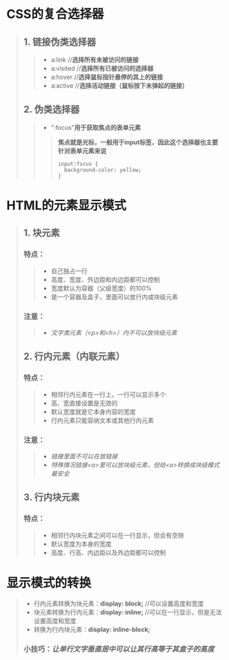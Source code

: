# CSS的复合选择器
> ## 1. 链接伪类选择器
> > - a:link //**选择所有未被访问的链接**
> > - a:visited //**选择所有已被访问的选择器**
> > - a:hover //**选择鼠标指针悬停的其上的链接**
> > - a:active //**选择活动链接（鼠标按下未弹起的链接）**
> ## 2. 伪类选择器
> > - ":focus"**用于获取焦点的表单元素**
> > > **焦点就是光标，一般用于input标签，因此这个选择器也主要针对表单元素来说**
> > > ```
> > > input:focus {
> > >   background-color: yellow;
> > > }
> > > ```

# HTML的元素显示模式
> ## 1. 块元素
> ### 特点：
> > - 自己独占一行
> > - 高度、宽度、外边距和内边距都可以控制
> > - 宽度默认为容器（父级宽度）的100%
> > - 是一个容器及盒子，里面可以放行内或块级元素
> ### 注意：
> > - *文字类元素（&lt;p>和&lt;h>）内不可以放块级元素*
> ## 2. 行内元素（内联元素）
> ### 特点：
> > - 相邻行内元素在一行上，一行可以显示多个
> > - 高、宽直接设置是无效的
> > - 默认宽度就是它本身内容的宽度
> > - 行内元素只能容纳文本或其他行内元素
> ### 注意：
> > - *链接里面不可以在放链接*
> > - *特殊情况链接&lt;a>里可以放块级元素，但给&lt;a>转换成块级模式最安全*
> ## 3. 行内块元素
> ### 特点：
> > - 相邻行内块元素之间可以在一行显示，但会有空隙
> > - 默认宽度为本身的宽度
> > - 高度、行高、内边距以及外边距都可以控制

# 显示模式的转换
> - 行内元素转换为块元素：**display: block;** //可以设置高度和宽度
> - 块元素转换为行内元素：**display: inline;** //可以在一行显示，但是无法设置高度和宽度
> - 转换为行内块元素：**display: inline-block;**
> ### 小技巧：*让单行文字垂直居中可以让其行高等于其盒子的高度*
